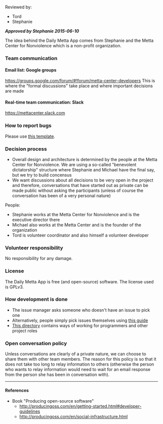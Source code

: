 Reviewed by:
* Tord
* Stephanie

***Approved by Stephanie 2015-06-10***


The idea behind the Daily Metta App comes from Stephanie and the Metta Center for Nonviolence which is a non-profit organization.


### Team communication

#### Email list: Google groups
https://groups.google.com/forum/#!forum/metta-center-developers
This is where the "formal discussions" take place and where important decisions are made

#### Real-time team communication: Slack
https://mettacenter.slack.com



### How to report bugs

Please use [this template](../ways-of-working/templates/bug-report.md).


### Decision process

* Overall design and architecture is determined by the people at the Metta Center for Nonviolence. We are using a so-called "benevolent dictatorship" structure where Stephanie and Michael have the final say, but we try to build concensus
* We want discussions about all decisions to be very open in the project and therefore, conversations that have started out as private can be made public without asking the participants (unless of course the conversation has been of a very personal nature)

People:
* Stephanie works at the Metta Center for Nonviolence and is the executive director there
* Michael also works at the Metta Center and is the founder of the organization
* Tord is volunteer coordinator and also himself a volunteer developer


### Volunteer responsibility

No responsibility for any damage.


### License

The Daily Metta App is free (and open-source) software. The license used is GPLv3.


### How development is done

* The issue manager asks someone who doesn't have an issue to pick one
* Alternatively, people simply pick issues themselves using [this guide](../ways-of-working/howto/finding-an-issue-to-work-on.md)
* [This directory](../ways-of-working) contains ways of working for programmers and other project roles


### Open conversation policy

Unless conversations are clearly of a private nature, we can choose to share them with other team members. The reason for this policy is so that it does not take too long to relay information to others (otherwise the person who wants to relay information would need to wait for an email response from the person she has been in conversation with).


***


#### References

* Book "Producing open-source software"
  * http://producingoss.com/en/getting-started.html#developer-guidelines
  * http://producingoss.com/en/social-infrastructure.html

